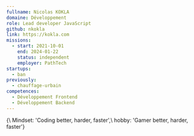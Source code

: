 ```yaml
---
fullname: Nicolas KOKLA
domaine: Développement
role: Lead developer JavaScript
github: nkokla
link: https://kokla.com
missions:
  - start: 2021-10-01
    end: 2024-01-22
    status: independent
    employer: PathTech
startups:
  - ban
previously:
  - chauffage-urbain
competences:
  - Développement Frontend
  - Développement Backend
---
```


{\  Mindset: 'Coding better, harder, faster',\  hobby: 'Gamer better, harder, faster'\}
